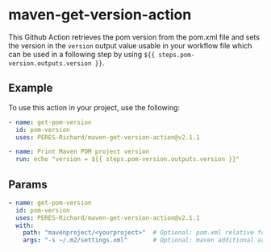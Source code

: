 # maven-get-version-action
This Github Action retrieves the pom version from the pom.xml file and sets the version in the `version` output value usable in your workflow file which can be used in a following step by using `${{ steps.pom-version.outputs.version }}`.

## Example

To use this action in your project, use the following:

```yaml
- name: get-pom-version
  id: pom-version
  uses: PERES-Richard/maven-get-version-action@v2.1.1

- name: Print Maven POM project version
  run: echo "version = ${{ steps.pom-version.outputs.version }}"
```


## Params

```yaml
- name: get-pom-version
  id: pom-version
  uses: PERES-Richard/maven-get-version-action@v2.1.1
  with:
    path: "mavenproject/<yourproject>"  # Optional: pom.xml relative folder path
    args: "-s ~/.m2/settings.xml"       # Optional: maven additional args to run 
```

